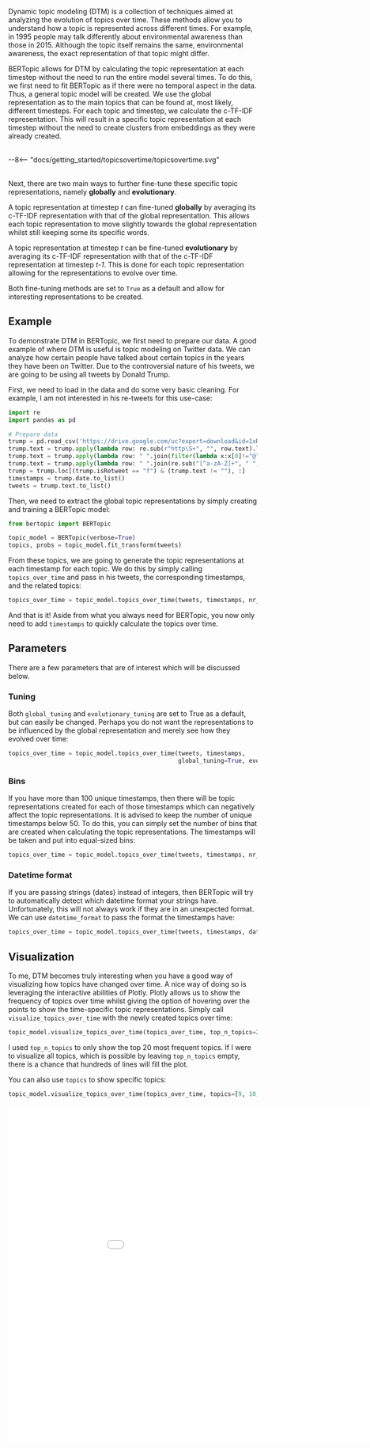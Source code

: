 Dynamic topic modeling (DTM) is a collection of techniques aimed at analyzing the evolution of topics 
over time. These methods allow you to understand how a topic is represented across different times. 
For example, in 1995 people may talk differently about environmental awareness than those in 2015. Although the 
topic itself remains the same, environmental awareness, the exact representation of that topic might differ. 

BERTopic allows for DTM by calculating the topic representation at each timestep without the need to 
run the entire model several times. To do this, we first need to fit BERTopic as if there were no temporal 
aspect in the data. Thus, a general topic model will be created. We use the global representation as to the main topics that can be found at, most likely, different timesteps. For each topic and timestep, we calculate the c-TF-IDF representation. This will result in a specific topic representation at each timestep without the need to create clusters from embeddings as they were already created.

<br>
<div class="svg_image">
--8<-- "docs/getting_started/topicsovertime/topicsovertime.svg"
</div>
<br>

Next, there are two main ways to further fine-tune these specific topic representations, 
namely **globally** and **evolutionary**.

A topic representation at timestep *t* can fine-tuned **globally** by averaging its c-TF-IDF representation with that of the global representation. This allows each topic representation to move slightly towards the global representation whilst still keeping some its specific words. 

A topic representation at timestep *t* can be fine-tuned **evolutionary** by averaging its c-TF-IDF representation with that of the c-TF-IDF representation at timestep *t-1*. This is done for each topic representation allowing for the representations to evolve over time. 

Both fine-tuning methods are set to `True` as a default and allow for interesting representations to be created. 
   
## **Example**
To demonstrate DTM in BERTopic, we first need to prepare our data. A good example of where DTM is useful is topic 
modeling on Twitter data. We can analyze how certain people have talked about certain topics in the years 
they have been on Twitter. Due to the controversial nature of his tweets, we are going to be using all 
tweets by Donald Trump.  

First, we need to load in the data and do some very basic cleaning. For example, I am not interested in his 
re-tweets for this use-case: 

```python
import re
import pandas as pd

# Prepare data
trump = pd.read_csv('https://drive.google.com/uc?export=download&id=1xRKHaP-QwACMydlDnyFPEaFdtskJuBa6')
trump.text = trump.apply(lambda row: re.sub(r"http\S+", "", row.text).lower(), 1)
trump.text = trump.apply(lambda row: " ".join(filter(lambda x:x[0]!="@", row.text.split())), 1)
trump.text = trump.apply(lambda row: " ".join(re.sub("[^a-zA-Z]+", " ", row.text).split()), 1)
trump = trump.loc[(trump.isRetweet == "f") & (trump.text != ""), :]
timestamps = trump.date.to_list()
tweets = trump.text.to_list()
```

Then, we need to extract the global topic representations by simply creating and training a BERTopic model:

```python
from bertopic import BERTopic

topic_model = BERTopic(verbose=True)
topics, probs = topic_model.fit_transform(tweets)
```

From these topics, we are going to generate the topic representations at each timestamp for each topic. We do this 
by simply calling `topics_over_time` and pass in his tweets, the corresponding timestamps, and the related topics:

```python
topics_over_time = topic_model.topics_over_time(tweets, timestamps, nr_bins=20)
```

And that is it! Aside from what you always need for BERTopic, you now only need to add `timestamps` 
to quickly calculate the topics over time. 

## **Parameters**
There are a few parameters that are of interest which will be discussed below. 

### **Tuning**
Both `global_tuning` and `evolutionary_tuning` are set to True as a default, but can easily be changed. Perhaps 
you do not want the representations to be influenced by the global representation and merely see how they 
evolved over time:

```python
topics_over_time = topic_model.topics_over_time(tweets, timestamps, 
                                                global_tuning=True, evolution_tuning=True, nr_bins=20)
```

### **Bins**
If you have more than 100 unique timestamps, then there will be topic representations created for each of those 
timestamps which can negatively affect the topic representations. It is advised to keep the number of unique 
timestamps below 50. To do this, you can simply set the number of bins that are created when calculating the 
topic representations. The timestamps will be taken and put into equal-sized bins:

```python
topics_over_time = topic_model.topics_over_time(tweets, timestamps, nr_bins=20)
```

### **Datetime format**
If you are passing strings (dates) instead of integers, then BERTopic will try to automatically detect 
which datetime format your strings have. Unfortunately, this will not always work if they are in an unexpected format. 
We can use `datetime_format` to pass the format the timestamps have: 

```python
topics_over_time = topic_model.topics_over_time(tweets, timestamps, datetime_format="%b%M", nr_bins=20)
```

## **Visualization**
To me, DTM becomes truly interesting when you have a good way of visualizing how topics have changed over time. 
A nice way of doing so is leveraging the interactive abilities of Plotly. Plotly allows us to show the frequency 
of topics over time whilst giving the option of hovering over the points to show the time-specific topic representations. 
Simply call `visualize_topics_over_time` with the newly created topics over time:

```python
topic_model.visualize_topics_over_time(topics_over_time, top_n_topics=20)
```

I used `top_n_topics` to only show the top 20 most frequent topics. If I were to visualize all topics, which is possible by 
leaving `top_n_topics` empty, there is a chance that hundreds of lines will fill the plot. 

You can also use `topics` to show specific topics:

```python
topic_model.visualize_topics_over_time(topics_over_time, topics=[9, 10, 72, 83, 87, 91])
```

<iframe src="trump.html" style="width:1000px; height: 680px; border: 0px;""></iframe> 
